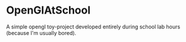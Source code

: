 # OpenGlAtSchool

A simple opengl toy-project developed entirely during school lab hours (because I'm usually bored).
